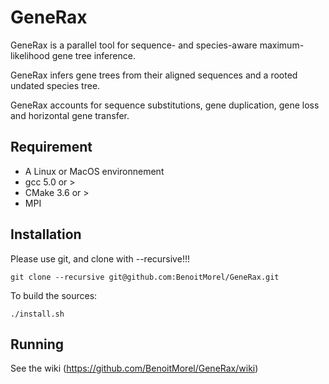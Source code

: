 # GeneRax 

GeneRax is a parallel tool for sequence- and species-aware maximum-likelihood gene tree inference.

GeneRax infers gene trees from their aligned sequences and a rooted undated species tree.

GeneRax accounts for sequence substitutions, gene duplication, gene loss and horizontal gene transfer.


## Requirement

* A Linux or MacOS environnement
* gcc 5.0 or > 
* CMake 3.6 or >
* MPI

## Installation

Please use git,  and clone with --recursive!!!

```
git clone --recursive git@github.com:BenoitMorel/GeneRax.git
```

To build the sources:
```
./install.sh
```
## Running

See the wiki (https://github.com/BenoitMorel/GeneRax/wiki)

